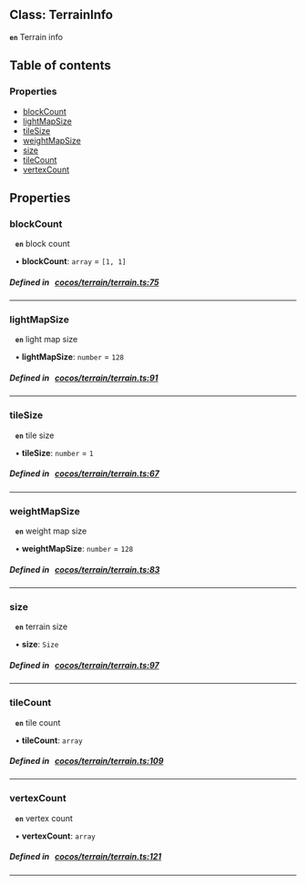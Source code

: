 
## Class: TerrainInfo






**`en`** Terrain info


<div class="table-of-content">
<h2>Table of contents</h2>


### Properties

- [ blockCount](#blockCount)
- [ lightMapSize](#lightMapSize)
- [ tileSize](#tileSize)
- [ weightMapSize](#weightMapSize)
- [ size](#size)
- [ tileCount](#tileCount)
- [ vertexCount](#vertexCount)
</div>

## Properties


### blockCount
<div style="margin-left: 10px;">



**`en`** block count




•  **blockCount**:
`array`  = `[1, 1]`
</div>

##### Defined in &nbsp;   [cocos/terrain/terrain.ts:75](https://github.com/cocos-creator/engine/blob/c7bf6b8a9/cocos/terrain/terrain.ts#L75)&nbsp;


___


### lightMapSize
<div style="margin-left: 10px;">



**`en`** light map size




•  **lightMapSize**:
`number`  = `128`
</div>

##### Defined in &nbsp;   [cocos/terrain/terrain.ts:91](https://github.com/cocos-creator/engine/blob/c7bf6b8a9/cocos/terrain/terrain.ts#L91)&nbsp;


___


### tileSize
<div style="margin-left: 10px;">



**`en`** tile size




•  **tileSize**:
`number`  = `1`
</div>

##### Defined in &nbsp;   [cocos/terrain/terrain.ts:67](https://github.com/cocos-creator/engine/blob/c7bf6b8a9/cocos/terrain/terrain.ts#L67)&nbsp;


___


### weightMapSize
<div style="margin-left: 10px;">



**`en`** weight map size




•  **weightMapSize**:
`number`  = `128`
</div>

##### Defined in &nbsp;   [cocos/terrain/terrain.ts:83](https://github.com/cocos-creator/engine/blob/c7bf6b8a9/cocos/terrain/terrain.ts#L83)&nbsp;


___


### size
<div style="margin-left: 10px;">



**`en`** terrain size




•  **size**:
 ``Size`` 
</div>

##### Defined in &nbsp;   [cocos/terrain/terrain.ts:97](https://github.com/cocos-creator/engine/blob/c7bf6b8a9/cocos/terrain/terrain.ts#L97)&nbsp;


___


### tileCount
<div style="margin-left: 10px;">



**`en`** tile count




•  **tileCount**:
 ``array`` 
</div>

##### Defined in &nbsp;   [cocos/terrain/terrain.ts:109](https://github.com/cocos-creator/engine/blob/c7bf6b8a9/cocos/terrain/terrain.ts#L109)&nbsp;


___


### vertexCount
<div style="margin-left: 10px;">



**`en`** vertex count




•  **vertexCount**:
 ``array`` 
</div>

##### Defined in &nbsp;   [cocos/terrain/terrain.ts:121](https://github.com/cocos-creator/engine/blob/c7bf6b8a9/cocos/terrain/terrain.ts#L121)&nbsp;


___

<!---->



